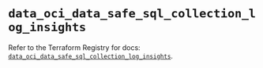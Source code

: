# `data_oci_data_safe_sql_collection_log_insights`

Refer to the Terraform Registry for docs: [`data_oci_data_safe_sql_collection_log_insights`](https://registry.terraform.io/providers/oracle/oci/7.19.0/docs/data-sources/data_safe_sql_collection_log_insights).

